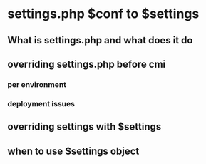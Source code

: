 # settings.php $conf to $settings

## What is settings.php and what does it do

## overriding settings.php before cmi

### per environment

### deployment issues

## overriding settings with $settings

## when to use $settings object
